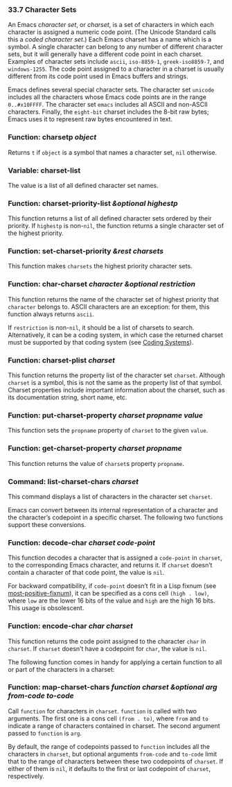 

### 33.7 Character Sets

An Emacs *character set*, or *charset*, is a set of characters in which each character is assigned a numeric code point. (The Unicode Standard calls this a *coded character set*.) Each Emacs charset has a name which is a symbol. A single character can belong to any number of different character sets, but it will generally have a different code point in each charset. Examples of character sets include `ascii`, `iso-8859-1`, `greek-iso8859-7`, and `windows-1255`. The code point assigned to a character in a charset is usually different from its code point used in Emacs buffers and strings.

Emacs defines several special character sets. The character set `unicode` includes all the characters whose Emacs code points are in the range `0..#x10FFFF`. The character set `emacs` includes all ASCII and non-ASCII characters. Finally, the `eight-bit` charset includes the 8-bit raw bytes; Emacs uses it to represent raw bytes encountered in text.

### Function: **charsetp** *object*

Returns `t` if `object` is a symbol that names a character set, `nil` otherwise.

### Variable: **charset-list**

The value is a list of all defined character set names.

### Function: **charset-priority-list** *\&optional highestp*

This function returns a list of all defined character sets ordered by their priority. If `highestp` is non-`nil`, the function returns a single character set of the highest priority.

### Function: **set-charset-priority** *\&rest charsets*

This function makes `charsets` the highest priority character sets.

### Function: **char-charset** *character \&optional restriction*

This function returns the name of the character set of highest priority that `character` belongs to. ASCII characters are an exception: for them, this function always returns `ascii`.

If `restriction` is non-`nil`, it should be a list of charsets to search. Alternatively, it can be a coding system, in which case the returned charset must be supported by that coding system (see [Coding Systems](Coding-Systems.html)).

### Function: **charset-plist** *charset*

This function returns the property list of the character set `charset`. Although `charset` is a symbol, this is not the same as the property list of that symbol. Charset properties include important information about the charset, such as its documentation string, short name, etc.

### Function: **put-charset-property** *charset propname value*

This function sets the `propname` property of `charset` to the given `value`.

### Function: **get-charset-property** *charset propname*

This function returns the value of `charset`s property `propname`.

### Command: **list-charset-chars** *charset*

This command displays a list of characters in the character set `charset`.

Emacs can convert between its internal representation of a character and the character’s codepoint in a specific charset. The following two functions support these conversions.

### Function: **decode-char** *charset code-point*

This function decodes a character that is assigned a `code-point` in `charset`, to the corresponding Emacs character, and returns it. If `charset` doesn’t contain a character of that code point, the value is `nil`.

For backward compatibility, if `code-point` doesn’t fit in a Lisp fixnum (see [most-positive-fixnum](Integer-Basics.html)), it can be specified as a cons cell `(high . low)`, where `low` are the lower 16 bits of the value and `high` are the high 16 bits. This usage is obsolescent.

### Function: **encode-char** *char charset*

This function returns the code point assigned to the character `char` in `charset`. If `charset` doesn’t have a codepoint for `char`, the value is `nil`.

The following function comes in handy for applying a certain function to all or part of the characters in a charset:

### Function: **map-charset-chars** *function charset \&optional arg from-code to-code*

Call `function` for characters in `charset`. `function` is called with two arguments. The first one is a cons cell `(from . to)`, where `from` and `to` indicate a range of characters contained in charset. The second argument passed to `function` is `arg`.

By default, the range of codepoints passed to `function` includes all the characters in `charset`, but optional arguments `from-code` and `to-code` limit that to the range of characters between these two codepoints of `charset`. If either of them is `nil`, it defaults to the first or last codepoint of `charset`, respectively.
